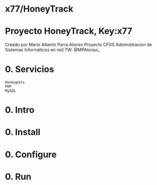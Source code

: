 # x77/HoneyTrack
# Proyecto HoneyTrack, Key:x77
Creado por Mario Alberto Parra Alonso
Proyecto CFGS Administracion de Sistemas Informáticos en red
TW: @MPAlonso_

# 0. Servicios
	Honeypots
 	PHP
	MySQL

# 0. Intro

# 0. Install
# 0. Configure
# 0. Run